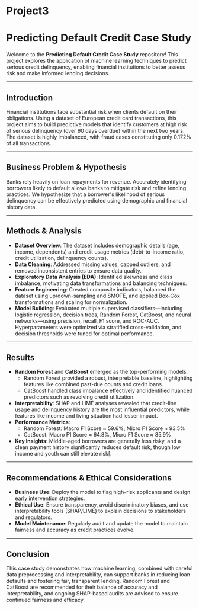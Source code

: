 # Project3
# Predicting Default Credit Case Study

Welcome to the **Predicting Default Credit Case Study** repository! This project explores the application of machine learning techniques to predict serious credit delinquency, enabling financial institutions to better assess risk and make informed lending decisions.

---

## Introduction

Financial institutions face substantial risk when clients default on their obligations. Using a dataset of European credit card transactions, this project aims to build predictive models that identify customers at high risk of serious delinquency (over 90 days overdue) within the next two years. The dataset is highly imbalanced, with fraud cases constituting only 0.172% of all transactions.

---

## Business Problem & Hypothesis

Banks rely heavily on loan repayments for revenue. Accurately identifying borrowers likely to default allows banks to mitigate risk and refine lending practices. We hypothesize that a borrower's likelihood of serious delinquency can be effectively predicted using demographic and financial history data.

---

## Methods & Analysis

- **Dataset Overview**: The dataset includes demographic details (age, income, dependents) and credit usage metrics (debt-to-income ratio, credit utilization, delinquency counts).
- **Data Cleaning**: Addressed missing values, capped outliers, and removed inconsistent entries to ensure data quality.
- **Exploratory Data Analysis (EDA)**: Identified skewness and class imbalance, motivating data transformations and balancing techniques.
- **Feature Engineering**: Created composite indicators, balanced the dataset using up/down-sampling and SMOTE, and applied Box-Cox transformations and scaling for normalization.
- **Model Building**: Evaluated multiple supervised classifiers—including logistic regression, decision trees, Random Forest, CatBoost, and neural networks—using precision, recall, F1 score, and ROC-AUC. Hyperparameters were optimized via stratified cross-validation, and decision thresholds were tuned for optimal performance.

---

## Results

- **Random Forest** and **CatBoost** emerged as the top-performing models.
  - Random Forest provided a robust, interpretable baseline, highlighting features like combined past-due counts and credit loans.
  - CatBoost handled class imbalance effectively and identified nuanced predictors such as revolving credit utilization.
- **Interpretability**: SHAP and LIME analyses revealed that credit-line usage and delinquency history are the most influential predictors, while features like income and living situation had lesser impact.
- **Performance Metrics**:
  - Random Forest: Macro F1 Score ≈ 59.6%, Micro F1 Score ≈ 93.5%
  - CatBoost: Macro F1 Score ≈ 64.8%, Micro F1 Score ≈ 85.9%
- **Key Insights**: Middle-aged borrowers are generally less risky, and a clean payment history significantly reduces default risk, though low income and youth can still elevate risk[.

---

## Recommendations & Ethical Considerations

- **Business Use**: Deploy the model to flag high-risk applicants and design early intervention strategies.
- **Ethical Use**: Ensure transparency, avoid discriminatory biases, and use interpretability tools (SHAP/LIME) to explain decisions to stakeholders and regulators.
- **Model Maintenance**: Regularly audit and update the model to maintain fairness and accuracy as credit practices evolve.

---

## Conclusion

This case study demonstrates how machine learning, combined with careful data preprocessing and interpretability, can support banks in reducing loan defaults and fostering fair, transparent lending. Random Forest and CatBoost are recommended for their balance of accuracy and interpretability, and ongoing SHAP-based audits are advised to ensure continued fairness and efficacy.
